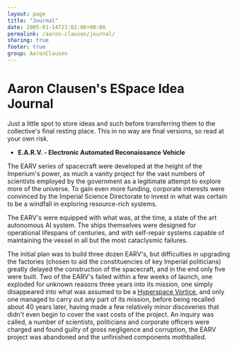 ```yaml
---
layout: page
title: "Journal"
date: 2005-01-14T21:02:06+00:00
permalink: /aaron-clausen/journal/
sharing: true
footer: true
group: AaronClausen
---
```


# Aaron Clausen's ESpace Idea Journal

Just a little spot to store ideas and such before transferring them to the collective's final resting place.  This in no way are final versions, so read at your own risk.

* **E.A.R.V. - Electronic Automated Reconaissance Vehicle**

The EARV series of spacecraft were developed at the height of the Imperium's power, as much a vanity project for the vast numbers of scientists employed by the government as a legitimate attempt to explore more of the universe.  To gain even more funding, corporate interests were convinced by the Imperial Science Directorate to invest in what was certain to be a windfall in exploring resource-rich systems.

The EARV's were equipped with what was, at the time, a state of the art autonomous AI system.  The ships themselves were designed for operational lifespans of centuries, and with self-repair systems capable of maintaining the vessel in all but the most cataclysmic failures.

The initial plan was to build three dozen EARV's, but difficulties in upgrading the factories (chosen to aid the constituencies of key Imperial politicians) greatly delayed the construction of the spacecraft, and in the end only five were built.  Two of the EARV's failed within a few weeks of launch, one exploded for unknown reasons three years into its mission, one simply disappeared into what was assumed to be a [Hyperspace Vortice](/chronology/hyperspace-vortices), and only one managed to carry out any part of its mission, before being recalled about 40 years later, having made a few relatively minor discoveries that didn't even begin to cover the vast costs of the project.  An inquiry was called, a number of scientists, politicians and corporate officers were charged and found guilty of gross negligence and corruption, the EARV project was abandoned and the unfinished components mothballed.
